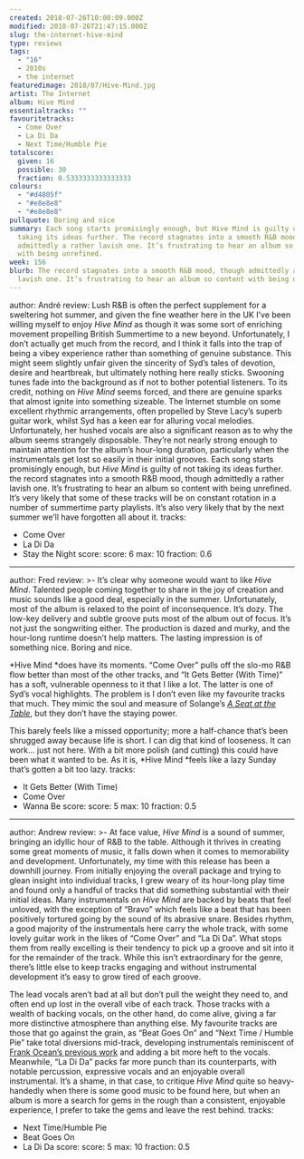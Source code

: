 ```yaml
---
created: 2018-07-26T10:00:09.000Z
modified: 2018-07-26T21:47:15.000Z
slug: the-internet-hive-mind
type: reviews
tags:
  - "16"
  - 2010s
  - the internet
featuredimage: 2018/07/Hive-Mind.jpg
artist: The Internet
album: Hive Mind
essentialtracks: ""
favouritetracks:
  - Come Over
  - La Di Da
  - Next Time/Humble Pie
totalscore:
  given: 16
  possible: 30
  fraction: 0.5333333333333333
colours:
  - "#d4805f"
  - "#e8e8e8"
  - "#e8e8e8"
pullquote: Boring and nice
summary: Each song starts promisingly enough, but Hive Mind is guilty of not
  taking its ideas further. The record stagnates into a smooth R&B mood, though
  admittedly a rather lavish one. It’s frustrating to hear an album so content
  with being unrefined.
week: 156
blurb: The record stagnates into a smooth R&B mood, though admittedly a rather
  lavish one. It’s frustrating to hear an album so content with being unrefined.
---
```

author: André
review: Lush R&B is often the perfect supplement for a sweltering hot summer,
  and given the fine weather here in the UK I’ve been willing myself to enjoy
  *Hive Mind* as though it was some sort of enriching movement propelling
  British Summertime to a new beyond. Unfortunately, I don’t actually get much
  from the record, and I think it falls into the trap of being a vibey
  experience rather than something of genuine substance. This might seem
  slightly unfair given the sincerity of Syd’s tales of devotion, desire and
  heartbreak, but ultimately nothing here really sticks. Swooning tunes fade
  into the background as if not to bother potential listeners. To its credit,
  nothing on *Hive Mind* seems forced, and there are genuine sparks that almost
  ignite into something sizeable. The Internet stumble on some excellent
  rhythmic arrangements, often propelled by Steve Lacy’s superb guitar work,
  whilst Syd has a keen ear for alluring vocal melodies. Unfortunately, her
  hushed vocals are also a significant reason as to why the album seems
  strangely disposable. They’re not nearly strong enough to maintain attention
  for the album’s hour-long duration, particularly when the instrumentals get
  lost so easily in their initial grooves. Each song starts promisingly enough,
  but *Hive Mind* is guilty of not taking its ideas further. the record
  stagnates into a smooth R&B mood, though admittedly a rather lavish one. It’s
  frustrating to hear an album so content with being unrefined. It’s very likely
  that some of these tracks will be on constant rotation in a number of
  summertime party playlists. It’s also very likely that by the next summer
  we’ll have forgotten all about it.
tracks:
  - Come Over
  - ­­La Di Da
  - ­­Stay the Night
score:
  score: 6
  max: 10
  fraction: 0.6
---
author: Fred
review: >-
  It’s clear why someone would want to like *Hive Mind*. Talented people coming
  together to share in the joy of creation and music sounds like a good deal,
  especially in the summer. Unfortunately, most of the album is relaxed to the
  point of inconsequence. It’s dozy. The low-key delivery and subtle groove puts
  most of the album out of focus. It’s not just the songwriting either. The
  production is dazed and murky, and the hour-long runtime doesn’t help matters.
  The lasting impression is of something nice. Boring and nice.

  *Hive Mind *does have its moments. “Come Over” pulls off the slo-mo R&B flow better than most of the other tracks, and “It Gets Better (With Time)” has a soft, vulnerable openness to it that I like a lot. The latter is one of Syd’s vocal highlights. The problem is I don’t even like my favourite tracks that much. They mimic the soul and measure of Solange’s [*A Seat at the Table*](<https://audioxide.com/reviews/solange-a-seat-at-the-table/>), but they don’t have the staying power.

  This barely feels like a missed opportunity; more a half-chance that’s been shrugged away because life is short. I can dig that kind of looseness. It can work… just not here. With a bit more polish (and cutting) this could have been what it wanted to be. As it is, *Hive Mind *feels like a lazy Sunday that’s gotten a bit too lazy.
tracks:
  - It Gets Better (With Time)
  - ­­Come Over
  - ­­Wanna Be
score:
  score: 5
  max: 10
  fraction: 0.5
---
author: Andrew
review: >-
  At face value, *Hive Mind* is a sound of summer, bringing an idyllic hour of
  R&B to the table. Although it thrives in creating some great moments of music,
  it falls down when it comes to memorability and development. Unfortunately, my
  time with this release has been a downhill journey. From initially enjoying
  the overall package and trying to glean insight into individual tracks, I grew
  weary of its hour-long play time and found only a handful of tracks that did
  something substantial with their initial ideas. Many instrumentals on *Hive
  Mind* are backed by beats that feel unloved, with the exception of “Bravo”
  which feels like a beat that has been positively tortured going by the sound
  of its abrasive snare. Besides rhythm, a good majority of the instrumentals
  here carry the whole track, with some lovely guitar work in the likes of “Come
  Over” and “La Di Da”. What stops them from really excelling is their tendency
  to pick up a groove and sit into it for the remainder of the track. While this
  isn’t extraordinary for the genre, there’s little else to keep tracks engaging
  and without instrumental development it’s easy to grow tired of each groove.

  The lead vocals aren’t bad at all but don’t pull the weight they need to, and often end up lost in the overall vibe of each track. Those tracks with a wealth of backing vocals, on the other hand, do come alive, giving a far more distinctive atmosphere than anything else. My favourite tracks are those that go against the grain, as “Beat Goes On” and “Next Time / Humble Pie” take total diversions mid-track, developing instrumentals reminiscent of [Frank Ocean’s previous work](<https://audioxide.com/reviews/frank-ocean-channel-orange/>) and adding a bit more heft to the vocals. Meanwhile, “La Di Da” packs far more punch than its counterparts, with notable percussion, expressive vocals and an enjoyable overall instrumental. It’s a shame, in that case, to critique *Hive Mind* quite so heavy-handedly when there is some good music to be found here, but when an album is more a search for gems in the rough than a consistent, enjoyable experience, I prefer to take the gems and leave the rest behind.
tracks:
  - Next Time/Humble Pie
  - ­­Beat Goes On
  - ­­La Di Da
score:
  score: 5
  max: 10
  fraction: 0.5
